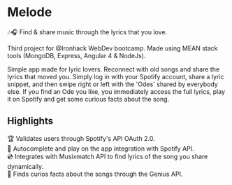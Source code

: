 
# Melode

🎶🎧 Find & share music through the lyrics that you love. 

Third project for @Ironhack WebDev bootcamp. Made using MEAN stack tools (MongoDB, Express, Angular 4 & NodeJs).

Simple app made for lyric lovers. Reconnect with old songs and share the lyrics that moved you. Simply log in with your Spotify account, share a lyric snippet, and then swipe right or left with the 'Odes' shared by everybody else. If you find an Ode you like, you immediately access the full lyrics, play it on Spotify and get some curious facts about the song.

## Highlights

🏆 Validates users through Spotify's API OAuth 2.0.    
🎹 Autocomplete and play on the app integration with Spotify API.    
💿 Integrates with Musixmatch API to find lyrics of the song you share dynamically.    
🎵 Finds curios facts about the songs through the Genius API.
